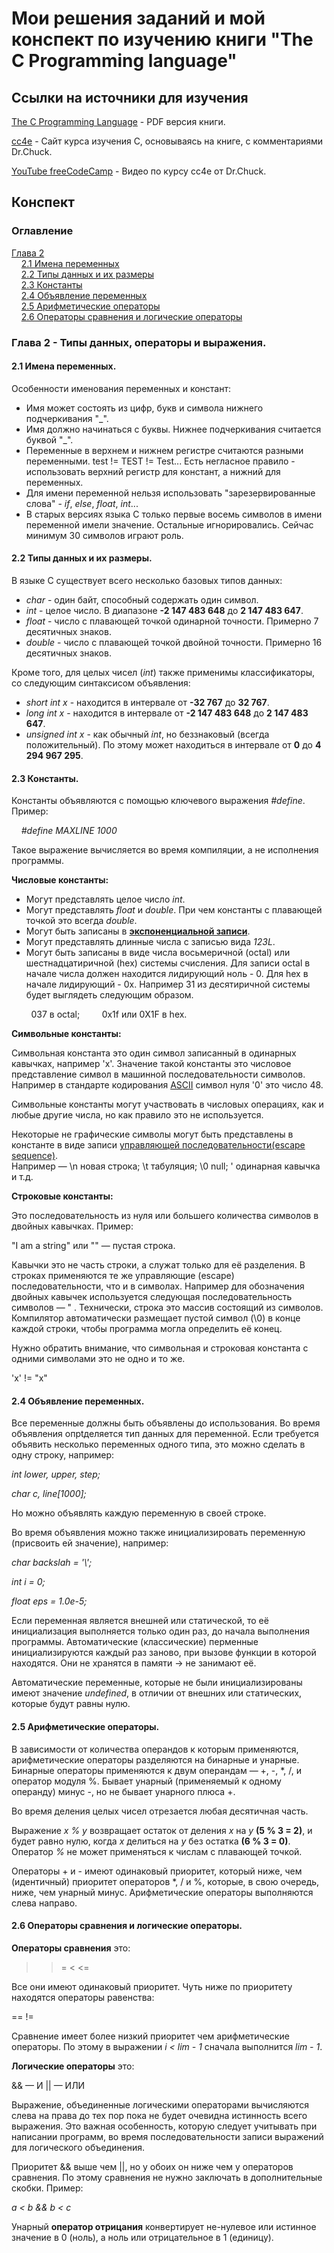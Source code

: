 # Мои решения заданий и мой конспект по изучению книги "The C Programming language"

## Ссылки на источники для изучения
[The C Programming Language](https://kremlin.cc/k&r.pdf) - PDF версия книги.

[cc4e](https://www.cc4e.com/book) - Сайт курса изучения C, основываясь на книге, с комментариями Dr.Chuck.

[YouTube freeCodeCamp](https://www.youtube.com/watch?v=j-_s8f5K30I&t=260s&ab_channel=freeCodeCamp.org) - Видео по курсу cc4e от Dr.Chuck.

## Конспект

### Оглавление

[Глава 2](#chapter-2) \
&nbsp;&nbsp;&nbsp;&nbsp;[2.1 Имена переменных](#variable-names)<br />
&nbsp;&nbsp;&nbsp;&nbsp;[2.2 Типы данных и их размеры](#data-types-and-sizes)<br />
&nbsp;&nbsp;&nbsp;&nbsp;[2.3 Константы](#constants)<br />
&nbsp;&nbsp;&nbsp;&nbsp;[2.4 Объявление переменных](#declarations)<br />
&nbsp;&nbsp;&nbsp;&nbsp;[2.5 Арифметические операторы](#arithmetic-operators)<br />
&nbsp;&nbsp;&nbsp;&nbsp;[2.6 Операторы сравнения и логические операторы](#relational-and-logical-operators)<br />
	
### <a id="chapter-2"></a>Глава 2 - Типы данных, операторы и выражения.

#### <a id="variable-names"></a>2.1 Имена переменных.
Особенности именования переменных и констант:
- Имя может состоять из цифр, букв и символа нижнего подчеркивания "_".
- Имя должно начинаться с буквы. Нижнее подчеркивания считается буквой "_".
- Переменные в верхнем и нижнем регистре считаются разными переменными. test != TEST != Test... Есть негласное правило - использовать верхний регистр для констант, а нижний для переменных.
- Для имени переменной нельзя использовать "зарезервированные слова" - *if*, *else*, *float*, *int*...
- В старых версиях языка C только первые восемь символов в имени переменной имели значение. Остальные игнорировались. Сейчас минимум 30 символов играют роль.

#### <a id="data-types-and-sizes"></a>2.2 Типы данных и их размеры.

В языке C существует всего несколько базовых типов данных:
- *char* - один байт, способный содержать один символ.
- *int* - целое число. В диапазоне **-2 147 483 648** до **2 147 483 647**.
- *float* - число с плавающей точкой одинарной точности. Примерно 7 десятичных знаков.
- *double* - число с плавающей точкой двойной точности. Примерно 16 десятичных знаков.

Кроме того, для целых чисел (*int*) также применимы классификаторы, со следующим синтаксисом объявления:
- *short int x* - находится в интервале от **-32 767** до **32 767**.
- *long int x* - находится в интервале от **-2 147 483 648** до **2 147 483 647**.
- *unsigned int x* - как обычный *int*, но беззнаковый (всегда положительный). 
По этому может находиться в интервале от **0** до **4 294 967 295**.

#### <a id="constants"></a>2.3 Константы.

Константы объявляются с помощью ключевого выражения *#define*. Пример:

&nbsp;&nbsp;&nbsp;&nbsp;*#define MAXLINE	1000*

Такое выражение вычисляется во время компиляции, а не исполнения программы.


**Числовые константы:**
- Могут представлять целое число *int*.
- Могут представлять *float* и *double*. При чем константы с плавающей точкой это всегда *double*.
- Могут быть записаны в [**экспоненциальной записи**](https://ru.wikipedia.org/wiki/%D0%AD%D0%BA%D1%81%D0%BF%D0%BE%D0%BD%D0%B5%D0%BD%D1%86%D0%B8%D0%B0%D0%BB%D1%8C%D0%BD%D0%B0%D1%8F_%D0%B7%D0%B0%D0%BF%D0%B8%D1%81%D1%8C).
- Могут представлять длинные числа с записью вида *123L*.
- Могут быть записаны в виде числа восьмеричной (octal) или шестнадцатиричной (hex) системы счисления. Для записи octal в начале числа должен находится лидирующий ноль - 0. Для hex в начале лидирующий - 0x. 
Например 31 из десятиричной системы будет выглядеть следующим образом.

&nbsp;&nbsp;&nbsp;&nbsp;&nbsp;&nbsp;&nbsp;&nbsp;037 в octal;
&nbsp;&nbsp;&nbsp;&nbsp;&nbsp;&nbsp;&nbsp;&nbsp;0x1f или 0X1F в hex.

**Символьные константы:**

Символьная константа это один символ записанный в одинарных кавычках, например 'x'. Значение такой константы это числовое представление символ в машинной последовательности символов. 
Например в стандарте кодирования [ASCII](https://ru.wikipedia.org/wiki/ASCII) символ нуля '0' это число 48.

Символьные константы могут участвовать в числовых операциях, как и любые другие числа, но как правило это не используется.

Некоторые не графические символы могут быть представлены в константе в виде записи [управляющей последовательности(escape sequence)](https://ru.wikipedia.org/wiki/%D0%A3%D0%BF%D1%80%D0%B0%D0%B2%D0%BB%D1%8F%D1%8E%D1%89%D0%B0%D1%8F_%D0%BF%D0%BE%D1%81%D0%BB%D0%B5%D0%B4%D0%BE%D0%B2%D0%B0%D1%82%D0%B5%D0%BB%D1%8C%D0%BD%D0%BE%D1%81%D1%82%D1%8C).<br />
Например — \n новая строка; \t табуляция; \0 null; \' одинарная кавычка и т.д.

**Строковые константы:**

Это последовательность из нуля или большего количества символов в двойных кавычках. Пример:

"I am a string" или "" — пустая строка.

Кавычки это не часть строки, а служат только для её разделения. В строках применяются те же управляющие (escape) последовательности, что и в символах. Например для обозначения двойных кавычек используется следующая последовательность символов — \" .
Технически, строка это массив состоящий из символов. Компилятор автоматически размещает пустой символ (\0) в конце каждой строки, чтобы программа могла определить её конец.

Нужно обратить внимание, что символьная и строковая константа с одними символами это не одно и то же.

'x' != "x" 

#### <a id="declarations"></a>2.4 Объявление переменных.

Все переменные должны быть объявлены до использования. 
Во время объявления опрtделяется тип данных для переменной.
Если требуется объявить несколько переменных одного типа, это можно сделать в одну строку, например:

*int lower, upper, step;*

*char c, line[1000];*

Но можно объявлять каждую переменную в своей строке.

Во время объявления можно также инициализировать переменную (присвоить ей значение), например:

*char backslah = '\\';*

*int i = 0;*

*float eps = 1.0e-5;*

Если переменная является внешней или статической, то её инициализация выполняется только один раз, до начала выполнения программы.
Автоматические (классические) перменные инициализируются каждый раз заново, при вызове функции в которой находятся. Они не хранятся в памяти → не занимают её.

Автоматические переменные, которые не были инициализированы имеют значение *undefined*, в отличии от внешних или статических, которые будут равны нулю.

#### <a id="arithmetic-operators"></a>2.5 Арифметические операторы.

В зависимости от количества операндов к которым применяются, арифметические операторы разделяются на бинарные и унарные.
Бинарные операторы применяются к двум операндам — +, -, \*, /, и оператор модуля %.
Бывает унарный (применяемый к одному операнду) минус -, но не бывает унарного плюса +.

Во время деления целых чисел отрезается любая десятичная часть. 

Выражение *x % y* возвращает остаток от деления *x* на *y* **(5 % 3 = 2)**, и будет равно нулю, когда *x* делиться на *y* без остатка **(6 % 3 = 0)**.
Оператор *%* не может применяться к числам с плавающей точкой.

Операторы + и - имеют одинаковый приоритет, который ниже, чем (идентичный) приоритет операторов \*, / и %, которые, в свою очередь, ниже, чем унарный минус. Арифметические операторы выполняются слева направо.

#### <a id="relational-and-logical-operators"></a>2.6 Операторы сравнения и логические операторы.

**Операторы сравнения** это:

> >= < <= 

Все они имеют одинаковый приоритет. Чуть ниже по приоритету находятся операторы равенства:

== !=

Сравнение имеет более низкий приоритет чем арифметические операторы. По этому в выражении *i < lim - 1* сначала выполнится *lim - 1*.

**Логические операторы** это:

&& — И
|| — ИЛИ

Выражение, объединенные логическими операторами вычисляются слева на права до тех пор пока не будет очевидна истинность всего выражения.
Это важная особенность, которую следует учитывать при написании программ, во время последовательности записи выражений для логического объединения.

Приоритет && выше чем ||, но у обоих он ниже чем у операторов сравнения. По этому сравнения не нужно заключать в дополнительные скобки.
Пример:

*a < b && b < c*

Унарный **оператор отрицания** конвертирует не-нулевое или истинное значение в 0 (ноль), а ноль или отрицательное в 1 (единицу). 